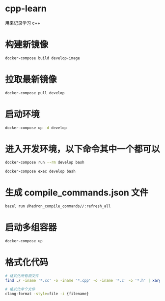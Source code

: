 # cpp-learn
用来记录学习 c++

# 构建新镜像
```bash
docker-compose build develop-image
```

# 拉取最新镜像
```bash
docker-compose pull develop
```

# 启动环境
```bash
docker-compose up -d develop
``` 

# 进入开发环境，以下命令其中一个都可以
```bash
docker-compose run --rm develop bash

docker-compose exec develop bash
```

# 生成 compile_commands.json 文件
```bash
bazel run @hedron_compile_commands//:refresh_all
```

# 启动多组容器
```bash
docker-compose up
```

# 格式化代码
```bash
# 格式化所有源文件
find ./ -iname '*.cc' -o -iname '*.cpp' -o -iname '*.c' -o '*.h' | xargs clang-format -style=file -i

# 格式化单个文件
clang-format -style=file -i {filename}
```